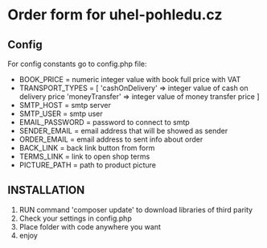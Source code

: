 # Order form for uhel-pohledu.cz

## Config
For config constants go to config.php file:
- BOOK_PRICE = numeric integer value with book full price with VAT
- TRANSPORT_TYPES = [
    'cashOnDelivery' => integer value of cash on delivery price
    'moneyTransfer'  => integer value of money transfer price 
]
- SMTP_HOST = smtp server
- SMTP_USER = smtp user
- EMAIL_PASSWORD = password to connect to smtp
- SENDER_EMAIL = email address that will be showed as sender
- ORDER_EMAIL = email address to sent info about order
- BACK_LINK = back link button from form
- TERMS_LINK = link to open shop terms
- PICTURE_PATH = path to product picture

## INSTALLATION
1) RUN command 'composer update' to download libraries of third parity
2) Check your settings in config.php
3) Place folder with code anywhere you want
4) enjoy
